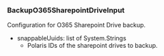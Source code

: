 ### BackupO365SharepointDriveInput
Configuration for O365 Sharepoint Drive backup.

- snappableUuids: list of System.Strings
  - Polaris IDs of the sharepoint drives to backup.
